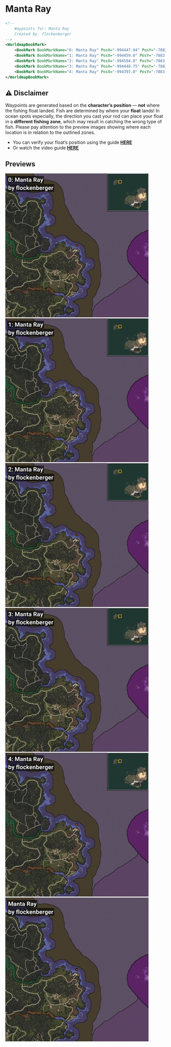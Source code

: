 # Manta Ray
```xml
<!--
    Waypoints for: Manta Ray
    Created by: flockenberger
-->
<WorldmapBookMark>
    <BookMark BookMarkName="0: Manta Ray" PosX="-994447.94" PosY="-7883.4717" PosZ="1348920.5" />
    <BookMark BookMarkName="1: Manta Ray" PosX="-994459.0" PosY="-7883.0" PosZ="1348906.0" />
    <BookMark BookMarkName="2: Manta Ray" PosX="-994594.8" PosY="-7883.4717" PosZ="1349036.9" />
    <BookMark BookMarkName="3: Manta Ray" PosX="-994448.75" PosY="-7883.4946" PosZ="1348897.9" />
    <BookMark BookMarkName="4: Manta Ray" PosX="-994397.0" PosY="-7883.0" PosZ="1348885.0" />
</WorldmapBookMark>
```

## ⚠️ Disclaimer
Waypoints are generated based on the __**character’s position**__ — __not__ where the fishing float landed.
Fish are determined by where your **float** lands!
In ocean spots especially, the direction you cast your rod can place your float in a **different fishing zone**, which may result in catching the wrong type of fish.
Please pay attention to the preview images showing where each location is in relation to the outlined zones.

- You can verify your float’s position using the guide [**HERE**](https://flockenberger.github.io/bdo-fish-position/)
- Or watch the video guide [**HERE**](https://youtu.be/t-VXcRoNojk)

## Previews
<img src="./Manta Ray_0_Preview.webp" width="450"/> <img src="./Manta Ray_1_Preview.webp" width="450"/> <img src="./Manta Ray_2_Preview.webp" width="450"/> <img src="./Manta Ray_3_Preview.webp" width="450"/> <img src="./Manta Ray_4_Preview.webp" width="450"/> <img src="./Manta Ray_Preview.webp" width="450"/> 